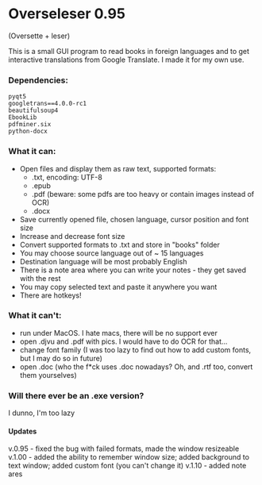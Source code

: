 # Overseleser 0.95

(Oversette + leser)

This is a small GUI program to read books in foreign languages and to get interactive translations from Google Translate. I made it for my own use.

### Dependencies:

	pyqt5
    googletrans==4.0.0-rc1
    beautifulsoup4
    EbookLib
    pdfminer.six
    python-docx

### What it can:

- Open files and display them as raw text, supported formats:
  - .txt, encoding: UTF-8
  - .epub
  - .pdf (beware: some pdfs are too heavy or contain images instead of OCR)
  - .docx
- Save currently opened file, chosen language, cursor position and font size
- Increase and decrease font size
- Convert supported formats to .txt and store in "books" folder
- You may choose source language out of ~ 15 languages
- Destination language will be most probably English
- There is a note area where you can write your notes - they get saved with the rest
- You may copy selected text and paste it anywhere you want
- There are hotkeys!

### What it can't:

- run under MacOS. I hate macs, there will be no support ever
- open .djvu and .pdf with pics. I would have to do OCR for that...
- change font family (I was too lazy to find out how to add custom fonts, but I may do so in future)
- open .doc (who the f\*ck uses .doc nowadays? Oh, and .rtf too, convert them yourselves)

### Will there ever be an .exe version?

I dunno, I'm too lazy

#### Updates

v.0.95 - fixed the bug with failed formats, made the window resizeable
v.1.00 - added the ability to remember window size; added background to text window; added custom font (you can't change it)
v.1.10 - added note ares